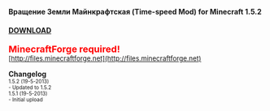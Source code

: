 **Вращение Земли Майнкрафтская (Time-speed Mod) for Minecraft 1.5.2**

#### **[DOWNLOAD](https://github.com/Sedridor/B3M/wiki/Downloads)**

**<font size=4 color=red>MinecraftForge required!</font>**<br>
<font size=2>[http://files.minecraftforge.net](http://files.minecraftforge.net)</font>

**Changelog**<br>
<font size=1>1.5.2 \(19-5-2013\)<br>
\- Updated to 1.5.2<br>
<font size=1>1.5.1 \(19-5-2013\)<br>
\- Initial upload</font>
